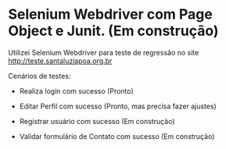 # Selenium Webdriver com Page Object e Junit. (Em construção)

Utilizei Selenium Webdriver para teste de regressão no site http://teste.santaluziapoa.org.br

Cenários de testes:

- Realiza login com sucesso (Pronto)

- Editar Perfil com sucesso (Pronto, mas precisa fazer ajustes)

- Registrar usuário com sucesso (Em construção)

- Validar formulário de Contato com sucesso (Em construção)

